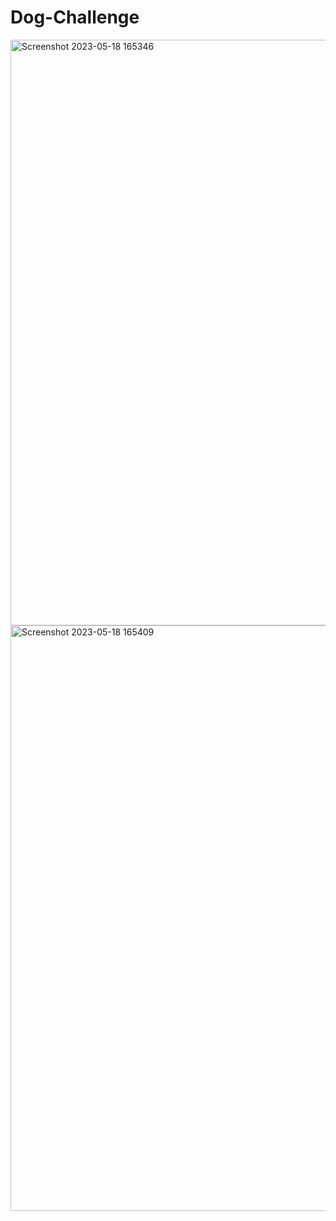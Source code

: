 # Dog-Challenge
<img width="937" alt="Screenshot 2023-05-18 165346" src="https://github.com/Tejashwini06/Dog-Challenge/assets/104048731/17529ba2-6e66-4cb8-91f3-11074f96b1b9">
<img width="937" alt="Screenshot 2023-05-18 165409" src="https://github.com/Tejashwini06/Dog-Challenge/assets/104048731/4188ad9d-fa49-4687-bce1-94db5436f68b">
